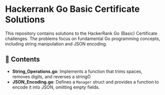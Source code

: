 
# Hackerrank Go Basic Certificate Solutions

This repository contains solutions to the HackerRank Go (Basic) Certificate challenges. The problems focus on fundamental Go programming concepts, including string manipulation and JSON encoding.

## 📂 Contents

- **String_Operations.go**: Implements a function that trims spaces, removes digits, and reverses a string
- **JSON_Encoding.go**: Defines a `Manager` struct and provides a function to encode it into JSON, omitting empty fields.

